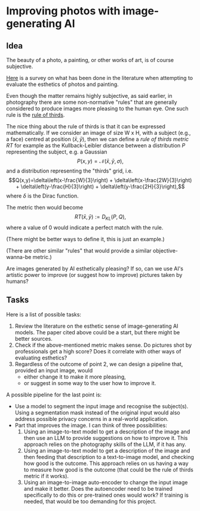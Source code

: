 # Improving photos with image-generating AI

## Idea

The beauty of a photo, a painting, or other works of art, is of course subjective.

[Here](https://www.researchgate.net/publication/351827395_A_Comprehensive_Survey_on_Computational_Aesthetic_Evaluation_of_Visual_Art_Images_Metrics_and_Challenges) is a survey on what has been done in the literature when attempting to evaluate the esthetics of photos and painting.

Even though the matter remains highly subjective, as said earlier, in photography there are some non-normative "rules" that are generally considered to produce images more pleasing to the human eye. One such rule is the [rule of thirds](https://en.wikipedia.org/wiki/Rule_of_thirds).

The nice thing about the rule of thirds is that it can be expressed mathematically. If we consider an image of size W x H, with a subject (e.g., a face) centred at position $(\bar{x},\bar{y})$, then we can define a *rule of thirds metric* $RT$ for example as the Kullback-Leibler distance between a distribution $P$ representing the subject, e.g. a Gaussian 
$$P(x,y)=\mathcal{N}(\bar{x},\bar{y},\sigma),$$
and a distribution representing the "thirds" grid, i.e.
$$Q(x,y)=\delta\left(x-\frac{W}{3}\right) + \delta\left(x-\frac{2W}{3}\right) + \delta\left(y-\frac{H}{3}\right) + \delta\left(y-\frac{2H}{3}\right),$$
where $\delta$ is the Dirac function.

The metric then would become
$$RT(\bar{x},\bar{y}) := D_{KL}(P, Q),$$
where a value of 0 would indicate a perfect match with the rule.

(There might be better ways to define it, this is just an example.)

(There are other similar "rules" that would provide a similar objective-wanna-be metric.)


Are images generated by AI esthetically pleasing?
If so, can we use AI's artistic power to improve (or suggest how to improve) pictures taken by humans?

## Tasks

Here is a list of possible tasks:
1. Review the literature on the esthetic sense of image-generating AI models. The paper cited above could be a start, but there might be better sources.
2. Check if the above-mentioned metric makes sense. Do pictures shot by professionals get a high score? Does it correlate with other ways of evaluating esthetics?
3. Regardless of the outcome of point 2, we can design a pipeline that, provided an input image, would
     - either change it to make it more pleasing,
     - or suggest in some way to the user how to improve it.

A possible pipeline for the last point is:
- Use a model to segment the input image and recognise the subject(s). Using a segmentation mask instead of the original input would also address possible privacy concerns in a real-world application.
- Part that improves the image. I can think of three possibilities:
    1. Using an image-to-text model to get a description of the image and then use an LLM to provide suggestions on how to improve it. This approach relies on the photography skills of the LLM, if it has any.
    2. Using an image-to-text model to get a description of the image and then feeding that description to a text-to-image model, and checking how good is the outcome. This approach relies on us having a way to measure how good is the outcome (that could be the rule of thirds metric if it works).
    3. Using an image-to-image auto-encoder to change the input image and make it better. Does the autoencoder need to be trained specifically to do this or pre-trained ones would work? If training is needed, that would be too demanding for this project.
